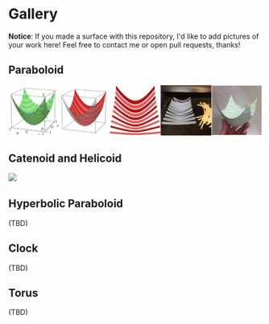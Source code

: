 # Gallery
**Notice**: If you made a surface with this repository, I'd like to add pictures of your work here!
Feel free to contact me or open pull requests, thanks!

## Paraboloid
![](img/overview.png)

## Catenoid and Helicoid
![](img/CatenoidHelicoid.gif)

## Hyperbolic Paraboloid
(TBD)

## Clock
(TBD)

## Torus
(TBD)
